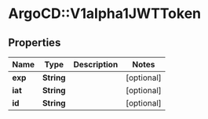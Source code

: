 # ArgoCD::V1alpha1JWTToken

## Properties
Name | Type | Description | Notes
------------ | ------------- | ------------- | -------------
**exp** | **String** |  | [optional] 
**iat** | **String** |  | [optional] 
**id** | **String** |  | [optional] 


